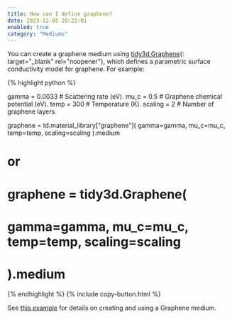 ```yaml
---
title: How can I define graphene?
date: 2023-12-05 20:22:01
enabled: true
category: "Mediums"
---
```

You can create a graphene medium using&nbsp;[tidy3d.Graphene](https://docs.flexcompute.com/projects/tidy3d/en/latest/_autosummary/tidy3d.Graphene.html#tidy3d.Graphene){: target="_blank" rel="noopener"}, which defines a parametric surface conductivity model for graphene. For example:

<div markdown class="code-snippet">{% highlight python %}

gamma = 0.0033  # Scattering rate (eV).
mu_c = 0.5  # Graphene chemical potential (eV).
temp = 300  # Temperature (K).
scaling = 2  # Number of graphene layers.

graphene = td.material_library["graphene"](
    gamma=gamma, mu_c=mu_c, temp=temp, scaling=scaling
).medium

# or
# graphene = tidy3d.Graphene(
#    gamma=gamma, mu_c=mu_c, temp=temp, scaling=scaling
# ).medium

{% endhighlight %}
{% include copy-button.html %}</div>

<div><div>See <a href="https://www.flexcompute.com/tidy3d/examples/notebooks/GrapheneMetamaterial/">this example</a> for details on creating and using a Graphene medium.</div></div>
